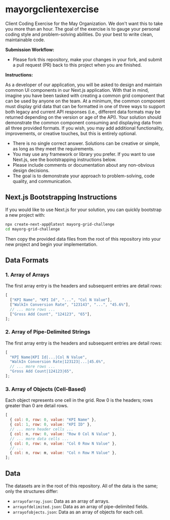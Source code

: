 # mayorgclientexercise

Client Coding Exercise for the May Organization. We don't want this to take you more than an hour.
The goal of the exercise is to gauge your personal coding style and problem-solving abilities.
Do your best to write clean, maintainable code.

**Submission Workflow:**

- Please fork this repository, make your changes in your fork, and submit a pull request (PR) back to this project when you are finished.

**Instructions:**

As a developer of our application, you will be asked to design and maintain common UI components in our Next.js application.
With that in mind, imagine you have been tasked with creating a common grid component that can be used by anyone on the team.
At a minimum, the common component must display grid data that can be formatted in one of three ways to support both legacy and current API responses (i.e., different data formats may be returned depending on the version or age of the API).
Your solution should demonstrate the common component consuming and displaying data from all three provided formats.
If you wish, you may add additional functionality, improvements, or creative touches, but this is entirely optional.

- There is no single correct answer. Solutions can be creative or simple, as long as they meet the requirements.
- You may use any framework or library you prefer. If you want to use Next.js, see the bootstrapping instructions below.
- Please include comments or documentation about any non-obvious design decisions.
- The goal is to demonstrate your approach to problem-solving, code quality, and communication.

## Next.js Bootstrapping Instructions

If you would like to use Next.js for your solution, you can quickly bootstrap a new project with:

```sh
npx create-next-app@latest mayorg-grid-challenge
cd mayorg-grid-challenge
```

Then copy the provided data files from the root of this repository into your new project and begin your implementation.

## Data Formats

### 1. Array of Arrays

The first array entry is the headers and subsequent entries are detail rows:

```js
[
  ["KPI Name", "KPI Id", "...", "Col N Value"],
  ["WalkIn Conversion Rate", "123143", "...", "45.6%"],
  // ... more rows ...
  ["Gross Add Count", "124123", "65"],
];
```

### 2. Array of Pipe-Delimited Strings

The first array entry is the headers and subsequent entries are detail rows:

```js
[
  "KPI Name|KPI Id|...|Col N Value",
  "WalkIn Conversion Rate|123123|...|45.6%",
  // ... more rows ...
  "Gross Add Count|124123|65",
];
```

### 3. Array of Objects (Cell-Based)

Each object represents one cell in the grid. Row 0 is the headers; rows greater than 0 are detail rows.

```js
[
  { col: 0, row: 0, value: "KPI Name" },
  { col: 1, row: 0, value: "KPI ID" },
  // ... more header cells ...
  { col: n, row: 0, value: "Row 0 Col N Value" },
  // ... more data cells ...
  { col: 0, row: n, value: "Col 0 Row N Value" },
  // ...
  { col: n, row: m, value: "Col n Row M Value" },
];
```

## Data

The datasets are in the root of this repository. All of the data is the same; only the structures differ:

- `arrayofarray.json`: Data as an array of arrays.
- `arrayofdelimited.json`: Data as an array of pipe-delimited fields.
- `arrayofobjects.json`: Data as an array of objects for each cell.
